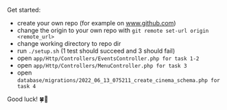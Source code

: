 Get started:


- create your own repo (for example on www.github.com)
- change the origin to your own repo with `git remote set-url origin <remote_url>`
- change working directory to repo dir
- run `./setup.sh` (1 test should succeed and 3 should fail)
- open `app/Http/Controllers/EventsController.php for task 1-2`
- open `app/Http/Controllers/MenuController.php for task 3`
- open `database/migrations/2022_06_13_075211_create_cinema_schema.php for task 4`


Good luck! 🍀🚀
